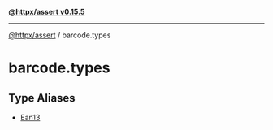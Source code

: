 [**@httpx/assert v0.15.5**](../README.md)

***

[@httpx/assert](../README.md) / barcode.types

# barcode.types

## Type Aliases

- [Ean13](type-aliases/Ean13.md)
